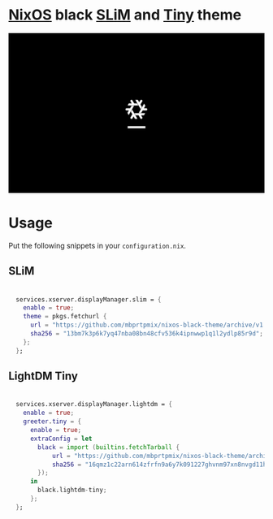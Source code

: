 # [NixOS](http://nixos.org) black [SLiM](http://slim.berlios.de/) and [Tiny](https://github.com/off-world/lightdm-tiny-greeter) theme

![preview](https://raw.githubusercontent.com/mbprtpmix/nixos-black-theme/main/preview.png)

# Usage

Put the following snippets in your `configuration.nix`.

## SLiM

``` nix

  services.xserver.displayManager.slim = {
    enable = true;
    theme = pkgs.fetchurl {
      url = "https://github.com/mbprtpmix/nixos-black-theme/archive/v1.0.tar.gz";
      sha256 = "13bm7k3p6k7yq47nba08bn48cfv536k4ipnwwp1q1l2ydlp85r9d";
    };
  };

```

## LightDM Tiny

``` nix

  services.xserver.displayManager.lightdm = {
    enable = true;
    greeter.tiny = {
      enable = true;
      extraConfig = let
        black = import (builtins.fetchTarball {
            url = "https://github.com/mbprtpmix/nixos-black-theme/archive/v1.1.1.tar.gz";
            sha256 = "16qmz1c22arn614zfrfn9a6y7k091227ghvnm97xn8nvgd11hlhz";
        });
      in
        black.lightdm-tiny;
      };
  };

```
